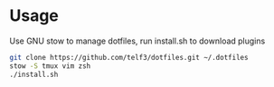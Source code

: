 # Usage
Use GNU stow to manage dotfiles, run install.sh to download plugins
```bash
git clone https://github.com/telf3/dotfiles.git ~/.dotfiles
stow -S tmux vim zsh
./install.sh
```

